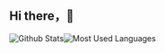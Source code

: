 ## Hi there，👋  
![Github Stats](https://github-readme-stats.vercel.app/api?username=cleiveliu&show_icons=true)![Most Used Languages](https://github-readme-stats.vercel.app/api/top-langs/?username=cleiveliu&hide=jupyter%20notebook,css,JavaScript)

<!--
**cleiveliu/cleiveliu** is a ✨ _special_ ✨ repository because its `README.md` (this file) appears on your GitHub profile.

Here are some ideas to get you started:

- 🔭 I’m currently working on ...
- 🌱 I’m currently learning ...
- 👯 I’m looking to collaborate on ...
- 🤔 I’m looking for help with ...
- 💬 Ask me about ...
- 📫 How to reach me: ...
- 😄 Pronouns: ...
- ⚡ Fun fact: ...
-->

